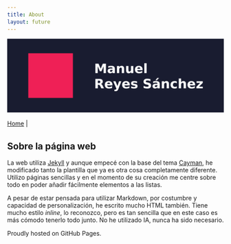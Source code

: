 ```yaml
---
title: About
layout: future
---
```



<picture>
  <source media="(max-width: 42em)" srcset="resources/banner_web_phone.png">
  <source media="(min-width: 42em)" srcset="resources/banner_web_desktop.png">
  <img src="resources/banner_web_phone.png" alt="Banner">
</picture>

<a class="btnmenu" href="/index">Home</a> | 

<h2 style="margin-top: 2rem;">Sobre la página web</h2>

La web utiliza [Jekyll](https://jekyllrb.com/) y aunque empecé con la base del tema [Cayman](https://pages-themes.github.io/cayman/), he modificado tanto la plantilla que ya es otra cosa completamente diferente. Utilizo páginas sencillas y en el momento de su creación me centre sobre todo en poder añadir fácilmente elementos a las listas.

A pesar de estar pensada para utilizar Markdown, por costumbre y capacidad de personalización, he escrito mucho HTML también. Tiene mucho estilo *inline*, lo reconozco, pero es tan sencilla que en este caso es más cómodo tenerlo todo junto. No he utilizado IA, nunca ha sido necesario.
		  		
Proudly hosted on GitHub Pages.

